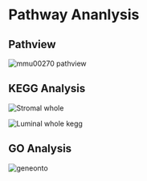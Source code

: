 # Pathway Ananlysis

## 

## Pathview
![mmu00270 pathview](https://github.com/Achiraa/Pathway-Analysis/assets/114616203/a0c91279-b062-46cf-9d17-439889256618)

## KEGG Analysis
![Stromal whole](https://github.com/Achiraa/Pathway-Analysis/assets/114616203/38e86cca-e773-4feb-93c7-79b77fc03689)

![Luminal whole kegg](https://github.com/Achiraa/Pathway-Analysis/assets/114616203/c9e518c1-27e9-4859-8490-904070e1df53)

## GO Analysis
![geneonto](https://github.com/Achiraa/Pathway-Analysis/assets/114616203/8bba4527-9d9f-4a86-be86-f453dd38ac2e)
